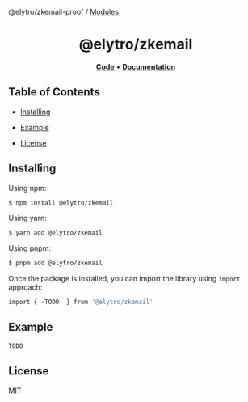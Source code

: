 @elytro/zkemail-proof / [Modules](modules.md)

<h1 align="center">
   <b>
        @elytro/zkemail
    </b>
</h1>

<p align="center"></p>

<p align="center">
    <a href="https://github.com/SoulWallet/elytro-wallet-lib/tree/develop/packages/soulwallet-zkemail"><b>Code</b></a> •
    <a href="https://github.com/SoulWallet/elytro-wallet-lib/blob/develop/packages/soulwallet-zkemail/docs/modules.md"><b>Documentation</b></a>
</p>

## Table of Contents

  - [Installing](#installing)
    
  - [Example](#example)

  - [License](#license)

## Installing

Using npm:

```bash
$ npm install @elytro/zkemail
```

Using yarn:

```bash
$ yarn add @elytro/zkemail
```

Using pnpm:

```bash
$ pnpm add @elytro/zkemail
```

Once the package is installed, you can import the library using `import` approach:

```bash
import { ·TODO· } from '@elytro/zkemail'
```

## Example

```typescript
TODO
```

## License

MIT
